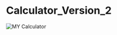 # Calculator_Version_2


![MY Calculator](https://github.com/Rashad202/Calculator_Version_2/assets/94325287/630f8737-b19a-4f30-9c15-80634e51674b)

